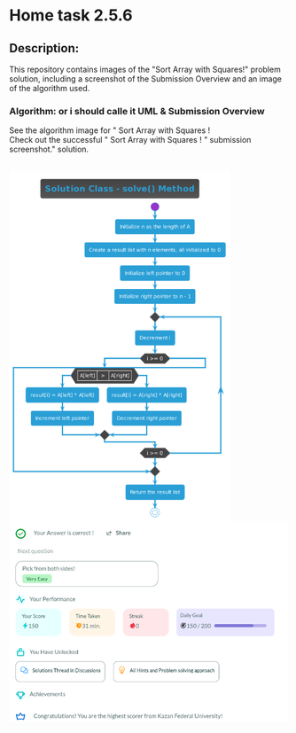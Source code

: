 # Home task 2.5.6
## Description:
This repository contains images of the "Sort Array with Squares!" problem solution, including a screenshot of the Submission Overview and an image of the algorithm used.
### Algorithm: or i should calle it UML & Submission Overview
<p alighn="left" > See the algorithm image for " Sort Array with Squares !  <br> Check out the successful " Sort Array with Squares ! " submission screenshot." solution. </p>
<br>
<img align="left"  src="https://github.com/ANGlTHUB/11-314a/blob/main/Home_task_2.5.6/uml.png" width="400">

</div>
<p alighn="right" > </p>
<br>
<img align="right" src="https://github.com/ANGlTHUB/11-314a/blob/main/Home_task_2.5.6/2024-03-06%2023-56-03.png" width="600">

